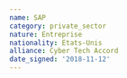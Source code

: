 ```yaml
---
name: SAP
category: private_sector
nature: Entreprise
nationality: Etats-Unis
alliance: Cyber Tech Accord
date_signed: '2018-11-12'
---
```

    
